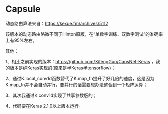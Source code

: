 # Capsule

动态路由算法来自：https://kexue.fm/archives/5112

该版本的动态路由略微不同于Hinton原版，在“单数字训练、双数字测试”的准确率上有95%左右。

其他：

1、相比之前实现的版本：https://github.com/XifengGuo/CapsNet-Keras ，我的版本是纯Keras实现的(原来是半Keras半tensorflow)；

2、通过K.local_conv1d函数替代了K.map_fn提升了好几倍的速度，这是因为K.map_fn并不会自动并行，要并行的话需要想办法整合到一个矩阵运算；

3、其次我通过K.conv1d实现了共享参数版的；

4、代码要在Keras 2.1.0以上版本运行。
